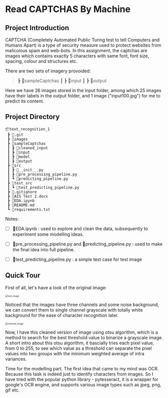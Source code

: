# Read CAPTCHAS By Machine



## Project Introduction

CAPTCHA (Completely Automated Public Turing test to tell Computers and Humans Apart) is a type of security measure used to protect websites from malicoious spam and web-bots. In this assignment, the captchas are images which contains exactly 5 characters with same font, font size, spacing, colour and structures etc. 

There are two sets of imagery provoided: 

>  ┣ 📂sampleCaptchas
>  ┃ ┣ 📂input
>  ┃ ┣ 📂output

Here we have 26 images stored in the input folder, among which 25 images have their labels in the output folder, and 1 image ("input100.jpg") for me to predict its content. 



## Project Directory

```
📦text_recognition_1
 ┣ 📂.git
 ┣ 📂images
 ┣ 📂sampleCaptchas
 ┃ ┣ 📂cleaned_input
 ┃ ┣ 📂input
 ┃ ┣ 📂model
 ┃ ┣ 📂output
 ┣ 📂src
 ┃ ┣ 📜__init__.py
 ┃ ┣ 📜pre_processing_pipeline.py
 ┃ ┗ 📜predicting_pipeline.py
 ┣ 📂test_src
 ┃ ┗ 📜test_predicting_pipeline.py
 ┣ 📜.gitignore
 ┣ 📜AIS Test 2.docx
 ┣ 📜EDA.ipynb
 ┣ 📜README.md
 ┗ 📜requirements.txt
```

Notes:

- [ ] 📜EDA.ipynb : used to explore and clean the data, subsequently to experiment some modelling ideas. 
- [ ] 📜pre_processing_pipeline.py and 📜predicting_pipeline.py : used to make the final idea into full pipeline.
- [ ] 📜test_predicting_pipeline.py : a simple test case for test image



## Quick Tour

First of all, let's have a look of the original image:

<img src="/Users/6estates/Desktop/personal_git/text_recognition_1/images/test_image.png" alt="test_image" style="zoom:50%;" />

Noticed that the images have three channels and some noise background, we can convert them to single channel grayscale with totally white background for the ease of character recognition later. 

<img src="/Users/6estates/Desktop/personal_git/text_recognition_1/images/cleaned_image.png" alt="cleaned_image" style="zoom:50%;" />

Now, I have this cleaned version of image using otsu algorithm, which is a method to search for the best threshold value to binarize a grayscale image. A short intro about this otsu algorithm, it bascially tries each pixel value, from 0 to 255, to see which value as a threshold can separate the pixel values into two groups with the minimum weighted average of intra variances.

Time for the modelling part. The first idea that came to my mind was OCR. Because this task is indeed just to identify characters from images. So I have tried with the popular python library - pytesseract, it is a wrapper for google's OCR engine, and supports various image types such as jpeg, png, gif etc. 